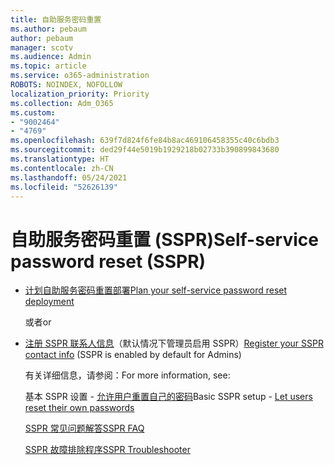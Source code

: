```yaml
---
title: 自助服务密码重置
ms.author: pebaum
author: pebaum
manager: scotv
ms.audience: Admin
ms.topic: article
ms.service: o365-administration
ROBOTS: NOINDEX, NOFOLLOW
localization_priority: Priority
ms.collection: Adm_O365
ms.custom:
- "9002464"
- "4769"
ms.openlocfilehash: 639f7d824f6fe84b8ac469106458355c40c6bdb3
ms.sourcegitcommit: ded29f44e5019b1929218b02733b390899843680
ms.translationtype: HT
ms.contentlocale: zh-CN
ms.lasthandoff: 05/24/2021
ms.locfileid: "52626139"
---
```

# <a name="self-service-password-reset-sspr"></a><span data-ttu-id="7ac79-102">自助服务密码重置 (SSPR)</span><span class="sxs-lookup"><span data-stu-id="7ac79-102">Self-service password reset (SSPR)</span></span>

- [<span data-ttu-id="7ac79-103">计划自助服务密码重置部署</span><span class="sxs-lookup"><span data-stu-id="7ac79-103">Plan your self-service password reset deployment</span></span>](https://go.microsoft.com/fwlink/?linkid=2142944)  

    <span data-ttu-id="7ac79-104">或者</span><span class="sxs-lookup"><span data-stu-id="7ac79-104">or</span></span>
- <span data-ttu-id="7ac79-105">[注册 SSPR 联系人信息](https://mysignins.microsoft.com/security-info)（默认情况下管理员启用 SSPR）</span><span class="sxs-lookup"><span data-stu-id="7ac79-105">[Register your SSPR contact info](https://mysignins.microsoft.com/security-info) (SSPR is enabled by default for Admins)</span></span>

    <span data-ttu-id="7ac79-106">有关详细信息，请参阅：</span><span class="sxs-lookup"><span data-stu-id="7ac79-106">For more information, see:</span></span>

    <span data-ttu-id="7ac79-107">基本 SSPR 设置 - [允许用户重置自己的密码](/microsoft-365/admin/add-users/let-users-reset-passwords)</span><span class="sxs-lookup"><span data-stu-id="7ac79-107">Basic SSPR setup - [Let users reset their own passwords](/microsoft-365/admin/add-users/let-users-reset-passwords)</span></span>

    [<span data-ttu-id="7ac79-108">SSPR 常见问题解答</span><span class="sxs-lookup"><span data-stu-id="7ac79-108">SSPR FAQ</span></span>](/azure/active-directory/authentication/active-directory-passwords-faq)

    [<span data-ttu-id="7ac79-109">SSPR 故障排除程序</span><span class="sxs-lookup"><span data-stu-id="7ac79-109">SSPR Troubleshooter</span></span>](/azure/active-directory/authentication/active-directory-passwords-troubleshoot)
